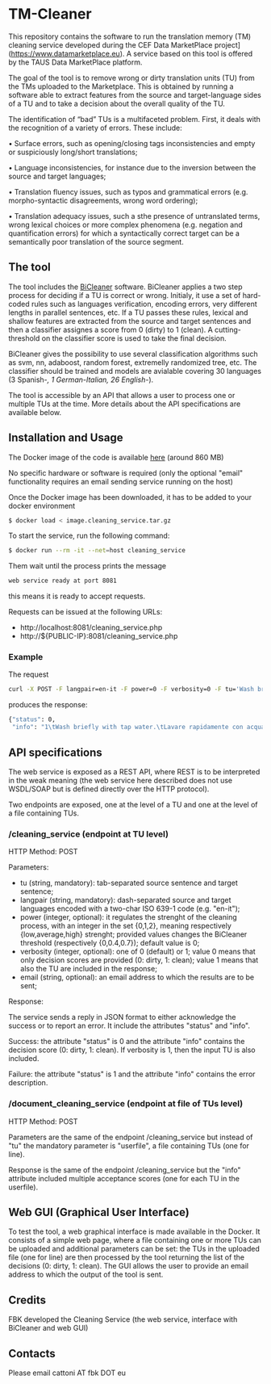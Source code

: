 # TM-Cleaner
This repository contains the software to run the translation memory (TM) cleaning service developed during the CEF Data MarketPlace project](https://www.datamarketplace.eu). A service based on this tool is offered by the TAUS Data MarketPlace platform.

The goal of the tool is to remove wrong or dirty translation units (TU) from the TMs uploaded to the Marketplace. This is obtained by running a software able to extract features from the source and target-language sides of a TU and to take a decision about the overall quality of the TU.

The identification of “bad” TUs is a multifaceted problem. First, it deals with the recognition of a variety of errors. These include:

• Surface errors, such as opening/closing tags inconsistencies and empty or suspiciously long/short translations;

• Language inconsistencies, for instance due to the inversion between the source and target languages;

• Translation fluency issues, such as typos and grammatical errors (e.g. morpho-syntactic disagreements, wrong word ordering);

• Translation adequacy issues, such a sthe presence of untranslated terms, wrong lexical choices or more complex phenomena (e.g. negation and quantification errors) for which a syntactically correct target can be a semantically poor translation of the source segment.



## The tool
The tool includes the [BiCleaner](https://github.com/bitextor/bicleaner) software. BiCleaner applies a two step process for deciding if a TU is correct or wrong. Initialy, it use a set of hard-coded rules such as languages verification, encoding errors, very different lengths in parallel sentences, etc. If a TU passes these rules, lexical and shallow features are extracted from the source and target sentences and then a classifier assignes a score from 0 (dirty) to 1 (clean). A cutting-threshold on the classifier score is used to take the final decision.

BiCleaner gives the possibility to use several classification algorithms such as svm, nn, adaboost, random forest, extremelly randomized tree, etc. The classifier should be trained and models are avialable covering 30 languages (3 Spanish-*, 1 German-Italian, 26 English-*).

The tool is accessible by an API that allows a user to process one or multiple TUs at the time. More details about the API specifications are available below.


## Installation and Usage

The Docker image of the code is available [here](https://drive.google.com/file/d/1PCv0kLT5K0adANgAZUqQeQpbHaKlxgu_/view?usp=sharing) (around 860 MB)

No specific hardware or software is required (only the optional "email" functionality requires an email sending service running on the host)

Once the Docker image has been downloaded, it has to be added to your docker environment
```bash
$ docker load < image.cleaning_service.tar.gz
```

To start the service, run the following command:
```bash
$ docker run --rm -it --net=host cleaning_service
```

Them wait until the process prints the message
```bash
web service ready at port 8081
```
this means it is ready to accept requests.

Requests can be issued at the following URLs:
* http://localhost:8081/cleaning_service.php
* http://${PUBLIC-IP}:8081/cleaning_service.php


### Example

The request
```bash
curl -X POST -F langpair=en-it -F power=0 -F verbosity=0 -F tu='Wash briefly with tap water.	Lavare rapidamente con acqua corrente.' http://localhost:8081/cleaning_service
```
produces the response:
```bash
{"status": 0,
 "info": "1\tWash briefly with tap water.\tLavare rapidamente con acqua corrente."}
```


## API specifications

The web service is exposed as a REST API, where REST is to be interpreted in the weak meaning (the web service here described does not use WSDL/SOAP but is defined directly over the HTTP protocol).

Two endpoints are exposed, one at the level of a TU and one at the level of a file containing TUs.

### /cleaning_service (endpoint at TU level)

HTTP Method: POST

Parameters:
* tu (string, mandatory): tab-separated source sentence and target sentence;
* langpair (string, mandatory): dash-separated source and target languages encoded with a two-char ISO 639-1 code (e.g. "en-it");
* power (integer, optional): it regulates the strenght of the cleaning process, with an integer in the set {0,1,2}, meaning respectively {low,average,high} strenght; provided values changes the BiCleaner threshold (respectively {0,0.4,0.7}); default value is 0;
* verbosity (integer, optional): one of 0 (default) or 1; value 0 means that only decision scores are provided (0: dirty, 1: clean); value 1 means that also the TU are included in the response;
* email (string, optional): an email address to which the results are to be sent;

Response:

The service sends a reply in JSON format to either acknowledge the success or to report an error. It include the attributes "status" and "info".

Success: the attribute "status" is 0 and the attribute "info" contains the decision score (0: dirty, 1: clean). If verbosity is 1, then the input TU is also included.

Failure: the attribute "status" is 1 and the attribute "info" contains the error description.


### /document_cleaning_service (endpoint at file of TUs level)

HTTP Method: POST

Parameters are the same of the endpoint /cleaning_service but instead of "tu" the mandatory parameter is "userfile", a file containing TUs (one for line).

Response is the same of the endpoint /cleaning_service but the "info" attribute included multiple acceptance scores (one for each TU in the userfile).


## Web GUI (Graphical User Interface)

To test the tool, a web graphical interface is made available in the Docker. It consists of a simple web page, where a file containing one or more TUs can be uploaded and additional parameters can be set: the TUs in the uploaded file (one for line) are then processed by the tool returning the list of the decisions (0: dirty, 1: clean). The GUI allows the user to provide an email address to which the output of the tool is sent. 

## Credits

FBK developed the Cleaning Service (the web service, interface with BiCleaner and web GUI)


## Contacts

Please email cattoni AT fbk DOT eu




